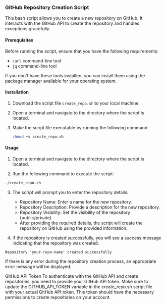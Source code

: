 ### GitHub Repository Creation Script

This bash script allows you to create a new repository on GitHub. It interacts with the GitHub API to create the repository and handles exceptions gracefully.

#### Prerequisites

Before running the script, ensure that you have the following requirements:

- `curl` command-line tool
- `jq` command-line tool

If you don't have these tools installed, you can install them using the package manager available for your operating system.

#### Installation

1. Download the script file `create_repo.sh` to your local machine.

2. Open a terminal and navigate to the directory where the script is located.

3. Make the script file executable by running the following command:

   ```bash
   chmod +x create_repo.sh
#### Usage
1. Open a terminal and navigate to the directory where the script is located.

2. Run the following command to execute the script:
  ```bash
 ./create_repo.sh
  ```

3. The script will prompt you to enter the repository details:

   - Repository Name: Enter a name for the new repository.
   - Repository Description: Provide a description for the new     repository.
   - Repository Visibility: Set the visibility of the repository (public/private).
   - After providing the required details, the script will create the repository on GitHub using the provided information.

5. If the repository is created successfully, you will see a success message indicating that the repository was created.
 ```
 Repository 'your-repo-name' created successfully
 ```

If there is any error during the repository creation process, an appropriate error message will be displayed.

GitHub API Token
To authenticate with the GitHub API and create repositories, you need to provide your GitHub API token. Make sure to update the GITHUB_API_TOKEN variable in the create_repo.sh script file with your actual GitHub API token. This token should have the necessary permissions to create repositories on your account.

